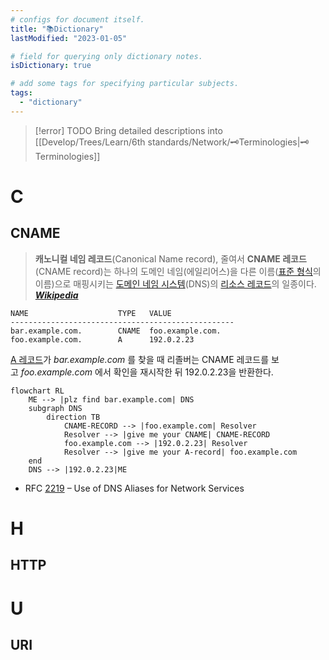 ```yaml
---
# configs for document itself.
title: "📚Dictionary"
lastModified: "2023-01-05"

# field for querying only dictionary notes.
isDictionary: true

# add some tags for specifying particular subjects.
tags:
  - "dictionary"
---
```

> [!error] TODO
> Bring detailed descriptions into [[Develop/Trees/Learn/6th standards/Network/🗝️Terminologies|🗝️Terminologies]]

# C
## CNAME
> **캐노니컬 네임 레코드**(Canonical Name record), 줄여서 **CNAME 레코드**(CNAME record)는 하나의 도메인 네임(에일리어스)을 다른 이름([표준 형식](https://ko.wikipedia.org/wiki/%ED%91%9C%EC%A4%80_%ED%98%95%EC%8B%9D "표준 형식")의 이름)으로 매핑시키는 [도메인 네임 시스템](https://ko.wikipedia.org/wiki/%EB%8F%84%EB%A9%94%EC%9D%B8_%EB%84%A4%EC%9E%84_%EC%8B%9C%EC%8A%A4%ED%85%9C "도메인 네임 시스템")(DNS)의 [리소스 레코드](https://ko.wikipedia.org/wiki/%EB%8F%84%EB%A9%94%EC%9D%B8_%EB%84%A4%EC%9E%84_%EC%8B%9C%EC%8A%A4%ED%85%9C "도메인 네임 시스템")의 일종이다. **_[Wikipedia](https://ko.wikipedia.org/wiki/CNAME_%EB%A0%88%EC%BD%94%EB%93%9C)_**
```shell {title="DNS"}
NAME                    TYPE   VALUE
--------------------------------------------------
bar.example.com.        CNAME  foo.example.com.
foo.example.com.        A      192.0.2.23
```
[A 레코드](https://ko.wikipedia.org/wiki/A_%EB%A0%88%EC%BD%94%EB%93%9C)가 _bar.example.com_ 를 찾을 때 리졸버는 CNAME 레코드를 보고 _foo.example.com_ 에서 확인을 재시작한 뒤 192.0.2.23을 반환한다.
```mermaid
flowchart RL
	ME --> |plz find bar.example.com| DNS
	subgraph DNS
		direction TB
			CNAME-RECORD --> |foo.example.com| Resolver
			Resolver --> |give me your CNAME| CNAME-RECORD
			foo.example.com --> |192.0.2.23| Resolver
			Resolver --> |give me your A-record| foo.example.com
	end
	DNS --> |192.0.2.23|ME
```
- RFC [2219](https://datatracker.ietf.org/doc/html/rfc2219) – Use of DNS Aliases for Network Services

# H
## HTTP

# U
## URI 